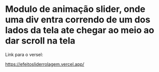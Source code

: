 # Modulo de animação slider, onde uma div entra correndo de um dos lados da tela ate chegar ao meio ao dar scroll na tela


Link para o versel:

https://efeitosliderrolagem.vercel.app/
